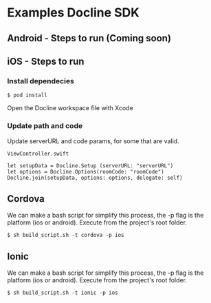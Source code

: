 # Examples Docline SDK

## Android - Steps to run (Coming soon)

## iOS - Steps to run
### Install dependecies

`$ pod install`

Open the Docline workspace file with Xcode

### Update path and code
Update serverURL and code params, for some that are valid.

```
ViewController.swift

let setupData = Docline.Setup (serverURL: "serverURL")
let options = Docline.Options(roomCode: "roomCode")
Docline.join(setupData, options: options, delegate: self)
```

## Cordova
We can make a bash script for simplify this process, the -p flag is the platform (ios  or android).
Execute from the project's root folder.

`$ sh build_script.sh -t cordova -p ios`


## Ionic
We can make a bash script for simplify this process, the -p flag is the platform (ios  or android).
Execute from the project's root folder.

`$ sh build_script.sh -t ionic -p ios`

